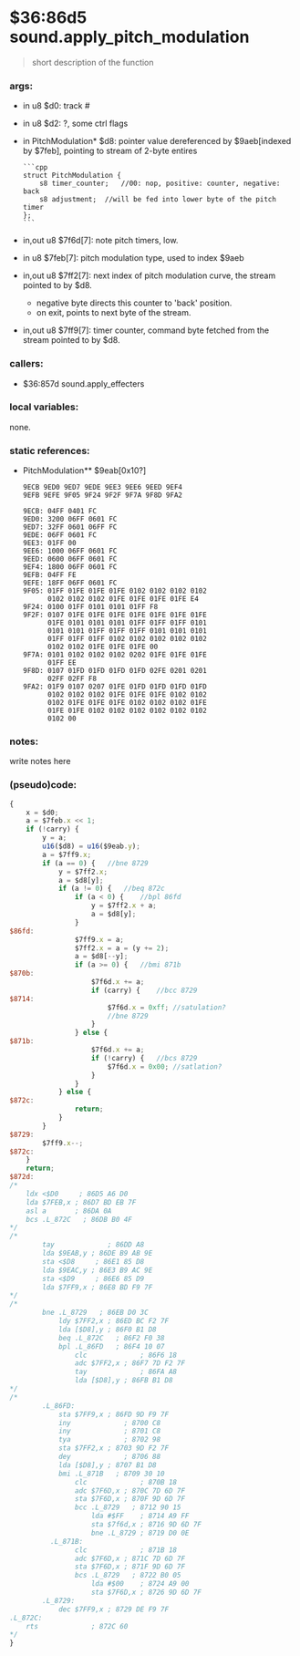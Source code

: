 ﻿
# $36:86d5 sound.apply_pitch_modulation
> short description of the function

### args:
+	in u8 $d0: track #
+	in u8 $d2: ?, some ctrl flags
+	in PitchModulation* $d8: pointer value dereferenced by $9aeb[indexed by $7feb], pointing to stream of 2-byte entires

		```cpp
		struct PitchModulation {
			s8 timer_counter;	//00: nop, positive: counter, negative: back
			s8 adjustment;	//will be fed into lower byte of the pitch timer
		};
		```
+	in,out u8 $7f6d[7]: note pitch timers, low.
+	in u8 $7feb[7]: pitch modulation type, used to index $9aeb
+	in,out u8 $7ff2[7]: next index of pitch modulation curve, the stream pointed to by $d8.
	- negative byte directs this counter to 'back' position.
	- on exit, points to next byte of the stream.
+	in,out u8 $7ff9[7]: timer counter, command byte fetched from the stream pointed to by $d8.

### callers:
+	$36:857d sound.apply_effecters

### local variables:
none.

### static references:
+	PitchModulation** $9eab[0x10?]
	
		9ECB 9ED0 9ED7 9EDE 9EE3 9EE6 9EED 9EF4 
		9EFB 9EFE 9F05 9F24 9F2F 9F7A 9F8D 9FA2 

		9ECB: 04FF 0401 FC
		9ED0: 3200 06FF 0601 FC
		9ED7: 32FF 0601 06FF FC
		9EDE: 06FF 0601 FC
		9EE3: 01FF 00
		9EE6: 1000 06FF 0601 FC
		9EED: 0600 06FF 0601 FC
		9EF4: 1800 06FF 0601 FC
		9EFB: 04FF FE
		9EFE: 18FF 06FF 0601 FC
		9F05: 01FF 01FE 01FE 01FE 0102 0102 0102 0102
		      0102 0102 0102 01FE 01FE 01FE 01FE E4
		9F24: 0100 01FF 0101 0101 01FF F8
		9F2F: 0107 01FE 01FE 01FE 01FE 01FE	01FE 01FE
			  01FE 0101 0101 0101 01FF 01FF	01FF 0101
			  0101 0101 01FF 01FF 01FF 0101	0101 0101
			  01FF 01FF 01FF 0102 0102 0102	0102 0102
			  0102 0102 01FE 01FE 01FE 00
		9F7A: 0101 0102 0102 0102 0202 01FE 01FE 01FE
		      01FF EE
		9F8D: 0107 01FD 01FD 01FD 01FD 02FE 0201 0201
		      02FF 02FF F8
		9FA2: 01F9 0107 0207 01FE 01FD 01FD 01FD 01FD
		      0102 0102 0102 01FE 01FE 01FE 0102 0102
			  0102 01FE 01FE 01FE 0102 0102 0102 01FE
			  01FE 01FE 0102 0102 0102 0102 0102 0102
			  0102 00

### notes:
write notes here

### (pseudo)code:
```js
{
	x = $d0;
	a = $7feb.x << 1;
	if (!carry) {
		y = a;
		u16($d8) = u16($9eab.y);
		a = $7ff9.x;
		if (a == 0) {	//bne 8729
			y = $7ff2.x;
			a = $d8[y];
			if (a != 0) {	//beq 872c
				if (a < 0) {	//bpl 86fd
					y = $7ff2.x + a;
					a = $d8[y];
				}
$86fd:
				$7ff9.x = a;
				$7ff2.x = a = (y += 2);
				a = $d8[--y];
				if (a >= 0) {	//bmi 871b
$870b:
					$7f6d.x += a;
					if (carry) {	//bcc 8729
$8714:
						$7f6d.x = 0xff;	//satulation?
						//bne 8729
					}
				} else {
$871b:
					$7f6d.x += a;
					if (!carry) {	//bcs 8729
						$7f6d.x = 0x00;	//satlation?
					}
				}
			} else {
$872c:
				return;
			}
		}
$8729:
		$7ff9.x--;
$872c:
	}
	return;
$872d:
/*
    ldx <$D0     ; 86D5 A6 D0
    lda $7FEB,x ; 86D7 BD EB 7F
    asl a       ; 86DA 0A
    bcs .L_872C   ; 86DB B0 4F
*/
/*
        tay             ; 86DD A8
        lda $9EAB,y ; 86DE B9 AB 9E
        sta <$D8     ; 86E1 85 D8
        lda $9EAC,y ; 86E3 B9 AC 9E
        sta <$D9     ; 86E6 85 D9
        lda $7FF9,x ; 86E8 BD F9 7F
*/
/*
        bne .L_8729   ; 86EB D0 3C
            ldy $7FF2,x ; 86ED BC F2 7F
            lda [$D8],y ; 86F0 B1 D8
            beq .L_872C   ; 86F2 F0 38
            bpl .L_86FD   ; 86F4 10 07
                clc             ; 86F6 18
                adc $7FF2,x ; 86F7 7D F2 7F
                tay             ; 86FA A8
                lda [$D8],y ; 86FB B1 D8
*/
/*
        .L_86FD:
            sta $7FF9,x ; 86FD 9D F9 7F
            iny             ; 8700 C8
            iny             ; 8701 C8
            tya             ; 8702 98
            sta $7FF2,x ; 8703 9D F2 7F
            dey             ; 8706 88
            lda [$D8],y ; 8707 B1 D8
            bmi .L_871B   ; 8709 30 10
				clc             ; 870B 18
				adc $7F6D,x ; 870C 7D 6D 7F
				sta $7F6D,x ; 870F 9D 6D 7F
				bcc .L_8729   ; 8712 90 15
					lda #$FF    ; 8714 A9 FF
					sta $7f6d,x ; 8716 9D 6D 7F
					bne .L_8729 ; 8719 D0 0E
          .L_871B:
				clc             ; 871B 18
				adc $7F6D,x ; 871C 7D 6D 7F
				sta $7F6D,x ; 871F 9D 6D 7F
				bcs .L_8729   ; 8722 B0 05
					lda #$00    ; 8724 A9 00
					sta $7F6D,x ; 8726 9D 6D 7F
        .L_8729:
            dec $7FF9,x ; 8729 DE F9 7F
.L_872C:
    rts             ; 872C 60
*/
}
```

